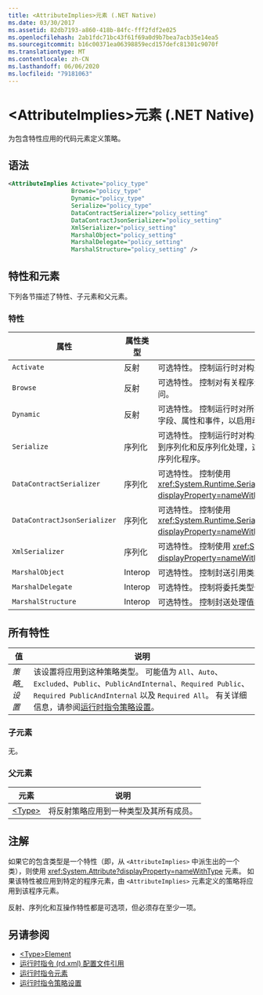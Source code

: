 ```yaml
---
title: <AttributeImplies>元素 (.NET Native)
ms.date: 03/30/2017
ms.assetid: 82db7193-a860-418b-84fc-fff2fdf2e025
ms.openlocfilehash: 2ab1fdc71bc43f61f69a0d9b7bea7acb35e14ea5
ms.sourcegitcommit: b16c00371ea06398859ecd157defc81301c9070f
ms.translationtype: MT
ms.contentlocale: zh-CN
ms.lasthandoff: 06/06/2020
ms.locfileid: "79181063"
---
```

# <a name="attributeimplies-element-net-native"></a>\<AttributeImplies>元素 (.NET Native)
为包含特性应用的代码元素定义策略。  
  
## <a name="syntax"></a>语法  
  
```xml  
<AttributeImplies Activate="policy_type"  
                  Browse="policy_type"  
                  Dynamic="policy_type"  
                  Serialize="policy_type"
                  DataContractSerializer="policy_setting"  
                  DataContractJsonSerializer="policy_setting"  
                  XmlSerializer="policy_setting"  
                  MarshalObject="policy_setting"  
                  MarshalDelegate="policy_setting"  
                  MarshalStructure="policy_setting" />  
```  
  
## <a name="attributes-and-elements"></a>特性和元素  
 下列各节描述了特性、子元素和父元素。  
  
### <a name="attributes"></a>特性  
  
|属性|属性类型|说明|  
|---------------|--------------------|-----------------|  
|`Activate`|反射|可选特性。 控制运行时对构造函数的访问，以启用实例激活。|  
|`Browse`|反射|可选特性。 控制对有关程序元素信息的查询，但并不启用任何运行时访问。|  
|`Dynamic`|反射|可选特性。 控制运行时对所有类型成员的访问，包括构造函数、方法、字段、属性和事件，以启用动态编程。|  
|`Serialize`|序列化|可选特性。 控制运行时对构造函数、字段和属性的访问，使类型实例得到序列化和反序列化处理，这是通过库进行的，例如 Newtonsoft JSON 序列化程序。|  
|`DataContractSerializer`|序列化|可选特性。 控制使用 <xref:System.Runtime.Serialization.DataContractSerializer?displayProperty=nameWithType> 类的序列化策略。|  
|`DataContractJsonSerializer`|序列化|可选特性。 控制使用 <xref:System.Runtime.Serialization.Json.DataContractJsonSerializer?displayProperty=nameWithType> 类的 JSON 序列化策略。|  
|`XmlSerializer`|序列化|可选特性。 控制使用 <xref:System.Xml.Serialization.XmlSerializer?displayProperty=nameWithType> 类的 XML 序列化策略。|  
|`MarshalObject`|Interop|可选特性。 控制封送引用类型到 Windows 运行时和 COM 的策略。|  
|`MarshalDelegate`|Interop|可选特性。 控制将委托类型作为函数指针封送到本机代码的策略。|  
|`MarshalStructure`|Interop|可选特性。 控制封送处理值类型到本机代码的策略。|  
  
## <a name="all-attributes"></a>所有特性  
  
|值|说明|  
|-----------|-----------------|  
|*策略_设置*|该设置将应用到这种策略类型。 可能值为 `All`、`Auto`、`Excluded`、`Public`、`PublicAndInternal`、`Required Public`、`Required PublicAndInternal` 以及 `Required All`。 有关详细信息，请参阅[运行时指令策略设置](runtime-directive-policy-settings.md)。|  
  
### <a name="child-elements"></a>子元素  
 无。  
  
### <a name="parent-elements"></a>父元素  
  
|元素|说明|  
|-------------|-----------------|  
|[\<Type>](type-element-net-native.md)|将反射策略应用到一种类型及其所有成员。|  
  
## <a name="remarks"></a>注解  
 如果它的包含类型是一个特性（即，从 `<AttributeImplies>` 中派生出的一个类），则使用 <xref:System.Attribute?displayProperty=nameWithType> 元素。 如果该特性被应用到特定的程序元素，由 `<AttributeImplies>` 元素定义的策略将应用到该程序元素。  
  
 反射、序列化和互操作特性都是可选项，但必须存在至少一项。  
  
## <a name="see-also"></a>另请参阅

- [\<Type>Element](type-element-net-native.md)
- [运行时指令 (rd.xml) 配置文件引用](runtime-directives-rd-xml-configuration-file-reference.md)
- [运行时指令元素](runtime-directive-elements.md)
- [运行时指令策略设置](runtime-directive-policy-settings.md)
